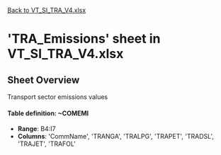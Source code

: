[Back to VT_SI_TRA_V4.xlsx](README.md)

# 'TRA_Emissions' sheet in VT_SI_TRA_V4.xlsx

## Sheet Overview

Transport sector emissions values

#### Table definition: ~COMEMI
- **Range**: B4:I7
- **Columns**: 'CommName', 'TRANGA', 'TRALPG', 'TRAPET', 'TRADSL', 'TRAJET', 'TRAFOL'


